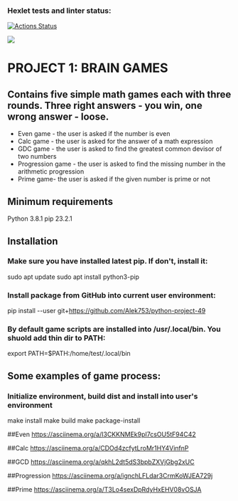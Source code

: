 ### Hexlet tests and linter status:
[![Actions Status](https://github.com/Alek753/python-project-49/workflows/hexlet-check/badge.svg)](https://github.com/Alek753/python-project-49/actions)

<a href="https://codeclimate.com/github/Alek753/python-project-49/maintainability"><img src="https://api.codeclimate.com/v1/badges/01099b6f06eb56df74a9/maintainability" /></a>

# PROJECT 1: BRAIN GAMES
## Contains five simple math games each with three rounds. Three right answers - you win, one wrong answer - loose.
* Even game - the user is asked if the number is even
* Calc game - the user is asked for the answer of a math expression
* GDC game - the user is asked to find the greatest common devisor of two numbers
* Progression game - the user is asked to find the missing number in the arithmetic progression
* Prime game- the user is asked if the given number is prime or not

## Minimum requirements
Python 3.8.1
pip 23.2.1


## Installation
### Make sure you have installed latest pip. If don't, install it:
sudo apt update
sudo apt install python3-pip

### Install package from GitHub into current user environment:
pip install --user git+https://github.com/Alek753/python-project-49

### By default game scripts are installed into /usr/.local/bin. You shuold add thin dir to PATH:
export PATH=$PATH:/home/test/.local/bin


## Some examples of game process:

### Initialize environment, build dist and install into user's environment
make install
make build
make package-install


##Even
https://asciinema.org/a/I3CKKNMEk9pI7csOU5tF94C42

##Calc
https://asciinema.org/a/CDOd4zcfytLroMr1HY4VinfnP

##GCD
https://asciinema.org/a/qkhL2dt5dS3bpbZXVjGbg2xUC

##Progression
https://asciinema.org/a/ignchLFLdar3CrmKoWJEA729j

##Prime
https://asciinema.org/a/T3Lo4sexDpRdyHxEHV08vOSJA